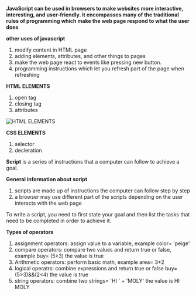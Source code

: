 **JavaScript can be used in browsers to make websites more interactive,
interesting, and user-friendly. it encompasses many of the traditional rules of programming which make the web page respond to what the user does**

**other uses of javascript**
1. modify content in HTML page 
2. adding elements, attributes, and other things to pages
3. make the web page react to events like pressing new button.
4. programming instructions which let you refresh part of the page when refreshing 

**HTML ELEMENTS**
1. open tag 
2. closing tag
3. attributes

![HTML ELEMENTS](https://www.tutorialrepublic.com/lib/images/html-element.png)


**CSS ELEMENTS**
1. selector
2. decleration 

**Script** 
 is a series of instructions that a
computer can follow to achieve a goal.

**General information about script**

1. scripts are made up of instructions the computer can follow step by step
2. a browser may use different part of the scripts depending on the user interacts with the web page


To write a script, you need to first state your goal and then list the tasks that need to be completed in
order to achieve it.

**Types of operators**
1. assignment operators: assign value to a variable, example  color= 'peige'
2. compare operators: compare two values and return true or false, example buy= (5>3) the value is true 
3. Arithmetic operators: perform basic math, example area= 3*2
4. logical operatrs: combine expressions and return true or false buy= (5>3)&&(2<4) the value is true
5. string operators: combine two strings= 'HI ' + 'MOLY'   the value is HI MOLY 






